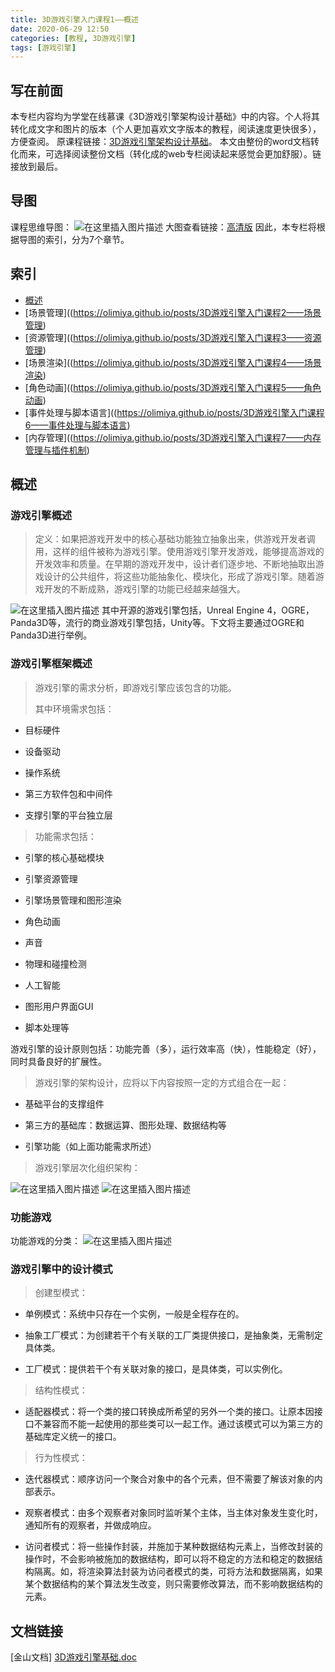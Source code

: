 ```yaml
---
title: 3D游戏引擎入门课程1——概述
date: 2020-06-29 12:50
categories: [教程, 3D游戏引擎]
tags: [游戏引擎]
---
```


## 写在前面

本专栏内容均为学堂在线慕课《3D游戏引擎架构设计基础》中的内容。个人将其转化成文字和图片的版本（个人更加喜欢文字版本的教程，阅读速度更快很多），方便查阅。
原课程链接：[3D游戏引擎架构设计基础](https://next.xuetangx.com/course/SCUT00001001532/1515566?fromArray=learn_title)。
本文由整份的word文档转化而来，可选择阅读整份文档（转化成的web专栏阅读起来感觉会更加舒服）。链接放到最后。

## 导图

课程思维导图：
![在这里插入图片描述](https://img-blog.csdnimg.cn/20200629160732842.png?x-oss-process=image/watermark,type_ZmFuZ3poZW5naGVpdGk,shadow_10,text_aHR0cHM6Ly9ibG9nLmNzZG4ubmV0L0FsZXphbg==,size_16,color_FFFFFF,t_70)
大图查看链接：[高清版](https://www.processon.com/view/link/5cc4837de4b09b16ffca4de3)
因此，本专栏将根据导图的索引，分为7个章节。

## 索引

- [概述](https://olimiya.github.io/posts/3D游戏引擎入门课程1——概述)
- [场景管理]((<https://olimiya.github.io/posts/3D游戏引擎入门课程2——场景管理>)
- [资源管理]((<https://olimiya.github.io/posts/3D游戏引擎入门课程3——资源管理>)
- [场景渲染]((<https://olimiya.github.io/posts/3D游戏引擎入门课程4——场景渲染>)
- [角色动画]((<https://olimiya.github.io/posts/3D游戏引擎入门课程5——角色动画>)
- [事件处理与脚本语言]((<https://olimiya.github.io/posts/3D游戏引擎入门课程6——事件处理与脚本语言>)
- [内存管理]((<https://olimiya.github.io/posts/3D游戏引擎入门课程7——内存管理与插件机制>)

## 概述

### 游戏引擎概述

> 定义：如果把游戏开发中的核心基础功能独立抽象出来，供游戏开发者调用，这样的组件被称为游戏引擎。使用游戏引擎开发游戏，能够提高游戏的开发效率和质量。在早期的游戏开发中，设计者们逐步地、不断地抽取出游戏设计的公共组件，将这些功能抽象化、模块化，形成了游戏引擎。随着游戏开发的不断成熟，游戏引擎的功能已经越来越强大。

![在这里插入图片描述](https://img-blog.csdnimg.cn/20200629160733138.png?x-oss-process=image/watermark,type_ZmFuZ3poZW5naGVpdGk,shadow_10,text_aHR0cHM6Ly9ibG9nLmNzZG4ubmV0L0FsZXphbg==,size_16,color_FFFFFF,t_70)
其中开源的游戏引擎包括，Unreal Engine 4，OGRE，Panda3D等，流行的商业游戏引擎包括，Unity等。下文将主要通过OGRE和Panda3D进行举例。

### 游戏引擎框架概述

> 游戏引擎的需求分析，即游戏引擎应该包含的功能。
>
> 其中环境需求包括：

- 目标硬件

- 设备驱动

- 操作系统

- 第三方软件包和中间件

- 支撑引擎的平台独立层

> 功能需求包括：

- 引擎的核心基础模块

- 引擎资源管理

- 引擎场景管理和图形渲染

- 角色动画

- 声音

- 物理和碰撞检测

- 人工智能

- 图形用户界面GUI

- 脚本处理等

游戏引擎的设计原则包括：功能完善（多），运行效率高（快），性能稳定（好），同时具备良好的扩展性。

> 游戏引擎的架构设计，应将以下内容按照一定的方式组合在一起：

- 基础平台的支撑组件

- 第三方的基础库：数据运算、图形处理、数据结构等

- 引擎功能（如上面功能需求所述）

> 游戏引擎层次化组织架构：

![在这里插入图片描述](https://img-blog.csdnimg.cn/2020062916073496.png?x-oss-process=image/watermark,type_ZmFuZ3poZW5naGVpdGk,shadow_10,text_aHR0cHM6Ly9ibG9nLmNzZG4ubmV0L0FsZXphbg==,size_16,color_FFFFFF,t_70)
![在这里插入图片描述](https://img-blog.csdnimg.cn/20200629160734366.png?x-oss-process=image/watermark,type_ZmFuZ3poZW5naGVpdGk,shadow_10,text_aHR0cHM6Ly9ibG9nLmNzZG4ubmV0L0FsZXphbg==,size_16,color_FFFFFF,t_70)

### 功能游戏

功能游戏的分类：
![在这里插入图片描述](https://img-blog.csdnimg.cn/20200629160734337.png?x-oss-process=image/watermark,type_ZmFuZ3poZW5naGVpdGk,shadow_10,text_aHR0cHM6Ly9ibG9nLmNzZG4ubmV0L0FsZXphbg==,size_16,color_FFFFFF,t_70)

### 游戏引擎中的设计模式

> 创建型模式：

- 单例模式：系统中只存在一个实例，一般是全程存在的。

- 抽象工厂模式：为创建若干个有关联的工厂类提供接口，是抽象类，无需制定具体类。

- 工厂模式：提供若干个有关联对象的接口，是具体类，可以实例化。

> 结构性模式：

- 适配器模式：将一个类的接口转换成所希望的另外一个类的接口。让原本因接口不兼容而不能一起使用的那些类可以一起工作。通过该模式可以为第三方的基础库定义统一的接口。

> 行为性模式：

- 迭代器模式：顺序访问一个聚合对象中的各个元素，但不需要了解该对象的内部表示。

- 观察者模式：由多个观察者对象同时监听某个主体，当主体对象发生变化时，通知所有的观察者，并做成响应。

- 访问者模式：将一些操作封装，并施加于某种数据结构元素上，当修改封装的操作时，不会影响被施加的数据结构，即可以将不稳定的方法和稳定的数据结构隔离。如，将渲染算法封装为访问者模式的类，可将方法和数据隔离，如果某个数据结构的某个算法发生改变，则只需要修改算法，而不影响数据结构的元素。

## 文档链接

[金山文档] [3D游戏引擎基础.doc](https://kdocs.cn/l/cOwTZ8DVf)

